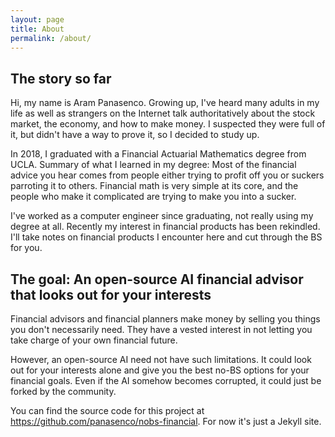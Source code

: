 ```yaml
---
layout: page
title: About
permalink: /about/
---
```


## The story so far

Hi, my name is Aram Panasenco.
Growing up, I've heard many adults in my life as well as strangers on the Internet talk authoritatively about the stock market, the economy, and how to make money.
I suspected they were full of it, but didn't have a way to prove it, so I decided to study up.

In 2018, I graduated with a Financial Actuarial Mathematics degree from UCLA.
Summary of what I learned in my degree: Most of the financial advice you hear comes from people either trying to profit off you or suckers parroting it to others. Financial math is very simple at its core, and the people who make it complicated are trying to make you into a sucker.

I've worked as a computer engineer since graduating, not really using my degree at all.
Recently my interest in financial products has been rekindled.
I'll take notes on financial products I encounter here and cut through the BS for you.

## The goal: An open-source AI financial advisor that looks out for your interests

Financial advisors and financial planners make money by selling you things you don't necessarily need.
They have a vested interest in not letting you take charge of your own financial future.

However, an open-source AI need not have such limitations.
It could look out for your interests alone and give you the best no-BS options for your financial goals.
Even if the AI somehow becomes corrupted, it could just be forked by the community.

You can find the source code for this project at https://github.com/panasenco/nobs-financial.
For now it's just a Jekyll site.
